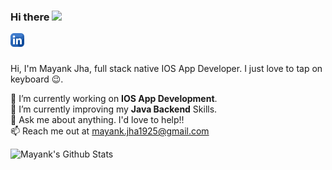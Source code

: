 ### Hi there <img src="https://media.giphy.com/media/hvRJCLFzcasrR4ia7z/giphy.gif" width="25px">


<a href="https://www.linkedin.com/in/mayank-jha-08435a140/">
  <img align="left" alt="Mayank's LinkedIN" width="22px" src="https://github.com/12MayankJha/12MayankJha/blob/main/linkedin.png" />
</a>

<br/>
<br/>

  Hi, I'm Mayank Jha, full stack native IOS App Developer. I just love to tap on keyboard 😉.


 🔭 I’m currently working on  <b>IOS App Development</b>.<br />
 🌱 I’m currently improving my <b>Java Backend</b> Skills.<br />
 💬 Ask me about anything. I'd love to help!!<br />
 📫 Reach me out at mayank.jha1925@gmail.com<br />
 
 ![Mayank's Github Stats](https://github-readme-stats.vercel.app/api?username=12MayankJha&show_icons=true&hide_border=true)
